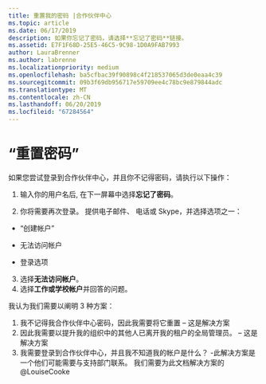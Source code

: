 ```yaml
---
title: 重置我的密码 |合作伙伴中心
ms.topic: article
ms.date: 06/17/2019
description: 如果你忘记了密码，请选择**忘记了密码**链接。
ms.assetid: E7F1F68D-25E5-46C5-9C98-1D0A9FAB7993
author: LauraBrenner
ms.author: labrenne
ms.localizationpriority: medium
ms.openlocfilehash: ba5cfbac39f90898c4f218537065d3de0eaa4c39
ms.sourcegitcommit: 09b3f69db956717e59709ee4c78bc9e879844adc
ms.translationtype: MT
ms.contentlocale: zh-CN
ms.lasthandoff: 06/20/2019
ms.locfileid: "67284564"
---
```

# <a name="reset-your-password"></a>“重置密码”

如果您尝试登录到合作伙伴中心，并且你不记得密码，请执行以下操作：

1. 输入你的用户名后, 在下一屏幕中选择**忘记了密码**。

2. 你将需要再次登录。 提供电子邮件、 电话或 Skype，并选择选项之一：

- “创建帐户”

- 无法访问帐户

- 登录选项

3. 选择**无法访问帐户**。
4. 选择**工作或学校帐户**并回答的问题。

















我认为我们需要以阐明 3 种方案：
1.  我不记得我合作伙伴中心密码，因此我需要将它重置 – 这是解决方案
2.  因此我需要以提升我的组织中的其他人已离开我的租户的全局管理员。 – 这是解决方案
3.  我需要登录到合作伙伴中心，并且我不知道我的帐户是什么？ -此解决方案是一个他们可能需要与支持部门联系。  我们需要为此文档解决方案的@LouiseCooke
